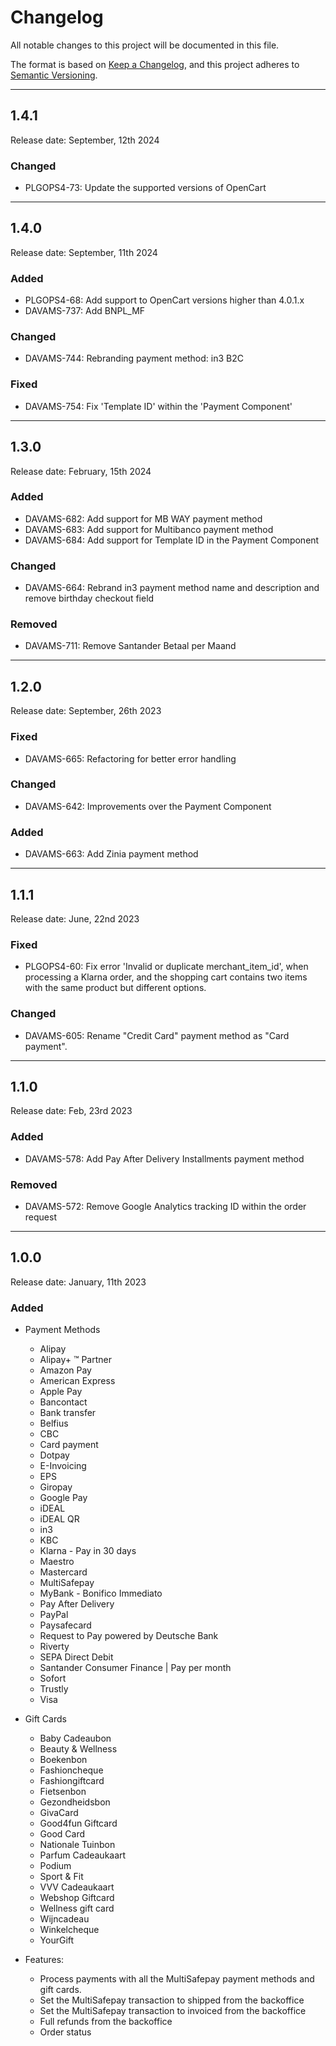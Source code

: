 # Changelog
All notable changes to this project will be documented in this file.

The format is based on [Keep a Changelog](https://keepachangelog.com/en/1.0.0/),
and this project adheres to [Semantic Versioning](https://semver.org/spec/v2.0.0.html).

***

## 1.4.1
Release date: September, 12th 2024

### Changed
+ PLGOPS4-73: Update the supported versions of OpenCart

***

## 1.4.0
Release date: September, 11th 2024

### Added
+ PLGOPS4-68: Add support to OpenCart versions higher than 4.0.1.x
+ DAVAMS-737: Add BNPL_MF

### Changed
+ DAVAMS-744: Rebranding payment method: in3 B2C

### Fixed
+ DAVAMS-754: Fix 'Template ID' within the 'Payment Component'

***

## 1.3.0
Release date: February, 15th 2024

### Added
+ DAVAMS-682: Add support for MB WAY payment method
+ DAVAMS-683: Add support for Multibanco payment method
+ DAVAMS-684: Add support for Template ID in the Payment Component

### Changed
+ DAVAMS-664: Rebrand in3 payment method name and description and remove birthday checkout field

### Removed
+ DAVAMS-711: Remove Santander Betaal per Maand

***

## 1.2.0
Release date: September, 26th 2023

### Fixed
+ DAVAMS-665: Refactoring for better error handling

### Changed
+ DAVAMS-642: Improvements over the Payment Component

### Added
+ DAVAMS-663: Add Zinia payment method

***

## 1.1.1
Release date: June, 22nd 2023

### Fixed
+ PLGOPS4-60: Fix error 'Invalid or duplicate merchant_item_id', when processing a Klarna order, and the shopping cart contains two items with the same product but different options.

### Changed
+ DAVAMS-605: Rename "Credit Card" payment method as "Card payment".

***

## 1.1.0
Release date: Feb, 23rd 2023

### Added
+ DAVAMS-578: Add Pay After Delivery Installments payment method

### Removed
+ DAVAMS-572: Remove Google Analytics tracking ID within the order request

***

## 1.0.0
Release date: January, 11th 2023

### Added
+ Payment Methods
  - Alipay
  - Alipay+ ™ Partner
  - Amazon Pay
  - American Express
  - Apple Pay
  - Bancontact
  - Bank transfer
  - Belfius
  - CBC
  - Card payment
  - Dotpay
  - E-Invoicing
  - EPS
  - Giropay
  - Google Pay
  - iDEAL
  - iDEAL QR
  - in3
  - KBC
  - Klarna - Pay in 30 days
  - Maestro
  - Mastercard
  - MultiSafepay
  - MyBank - Bonifico Immediato
  - Pay After Delivery
  - PayPal
  - Paysafecard
  - Request to Pay powered by Deutsche Bank
  - Riverty 
  - SEPA Direct Debit
  - Santander Consumer Finance | Pay per month
  - Sofort
  - Trustly
  - Visa

+ Gift Cards
  - Baby Cadeaubon
  - Beauty & Wellness
  - Boekenbon
  - Fashioncheque
  - Fashiongiftcard
  - Fietsenbon
  - Gezondheidsbon
  - GivaCard
  - Good4fun Giftcard
  - Good Card
  - Nationale Tuinbon
  - Parfum Cadeaukaart
  - Podium
  - Sport & Fit
  - VVV Cadeaukaart
  - Webshop Giftcard
  - Wellness gift card
  - Wijncadeau
  - Winkelcheque
  - YourGift

+ Features:
  - Process payments with all the MultiSafepay payment methods and gift cards. 
  - Set the MultiSafepay transaction to shipped from the backoffice
  - Set the MultiSafepay transaction to invoiced from the backoffice
  - Full refunds from the backoffice
  - Order status 
